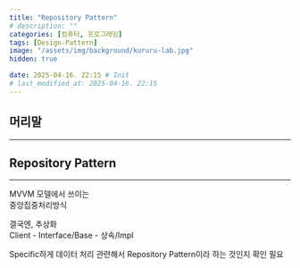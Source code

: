```yaml
---
title: "Repository Pattern"
# description: ""
categories: [컴퓨터, 프로그래밍]
tags: [Design-Pattern]
image: "/assets/img/background/kururu-lab.jpg"
hidden: true

date: 2025-04-16. 22:15 # Init
# last_modified_at: 2025-04-16. 22:15
---
```


## 머리말

---

## Repository Pattern

---

MVVM 모델에서 쓰이는  
중앙집중처리방식  

결국엔, 추상화  
Client - Interface/Base - 상속/Impl  

Specific하게 데이터 처리 관련해서 Repository Pattern이라 하는 것인지 확인 필요  
